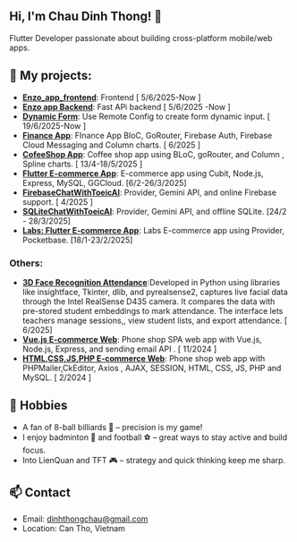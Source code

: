 ## Hi, I'm Chau Dinh Thong! 👋  
Flutter Developer passionate about building cross-platform mobile/web apps.
## 🌱 My projects:
- **[Enzo_app_frontend](https://github.com/dinhthongchau/flutter-enzo-english)**: Frontend [ 5/6/2025-Now ] 
- **[Enzo app Backend](https://github.com/dinhthongchau/fastAPI-enzo-english)**: Fast APi backend [ 5/6/2025 -Now ] 
- **[Dynamic Form](https://github.com/dinhthongchau/biwo-dynamic-form)**: Use Remote Config to create form dynamic input. [ 19/6/2025-Now ] 
- **[Finance App](https://github.com/dinhthongchau/biwo-finance)**: FInance App BloC, GoRouter, Firebase Auth, Firebase Cloud Messaging and Column charts. [ 6/2025 ] 
- **[CofeeShop App](https://github.com/dinhthongchau/coffeeshop_app1)**: Coffee shop app using BLoC, goRouter,  and Column , Spline charts. [ 13/4-18/5/2025 ] 
- **[Flutter E-commerce App](https://github.com/dinhthongchau/Flutter-ecommerce-app)**: E-commerce app using Cubit, Node.js, Express, MySQL, GGCloud. [6/2-26/3/2025]
- **[FirebaseChatWithToeicAI](https://github.com/dinhthongchau/FirebaseChatWithTOEICAI)**:  Provider, Gemini API, and online Firebase support. [ 4/2025 ]
- **[SQLiteChatWithToeicAI](https://github.com/dinhthongchau/SQLiteChatWithTOEICAI)**:  Provider, Gemini API, and offline SQLite. [24/2 - 28/3/2025] 
- **[Labs: Flutter E-commerce App](https://github.com/dinhthongchau/flutter-labs-myshop)**: Labs E-commerce app using Provider, Pocketbase. [18/1-23/2/2025]
### Others: 
- **[3D Face Recognition Attendance](https://github.com/dinhthongchau/nckh_070225)**:Developed in Python using libraries like insightface, Tkinter, dlib, and pyrealsense2, captures live facial
data through the Intel RealSense D435 camera. It compares the data with pre-stored student embeddings to mark attendance. The interface lets teachers manage sessions,, view student lists, and export attendance. [ 6/2025] 
- **[Vue.js E-commerce Web](https://github.com/dinhthongchau/VuejsNodejs-ecommerce-web)**: Phone shop SPA web app with Vue.js, Node.js, Express, and sending email API . [ 11/2024 ]
- **[HTML,CSS,JS,PHP E-commerce Web](https://github.com/dinhthongchau/phone-shop-html-css-js-php-Feb2024)**: Phone shop web app with PHPMailer,CkEditor, Axios , AJAX, SESSION, HTML, CSS, JS, PHP and MySQL. [ 2/2024 ]

## 🎯 Hobbies 
- A fan of 8-ball billiards 🎱 – precision is my game!
- I enjoy badminton 🏸 and football ⚽ – great ways to stay active and build focus.
- Into LienQuan and TFT 🎮 – strategy and quick thinking keep me sharp.

## 📫 Contact  
- Email: dinhthongchau@gmail.com
- Location: Can Tho, Vietnam
